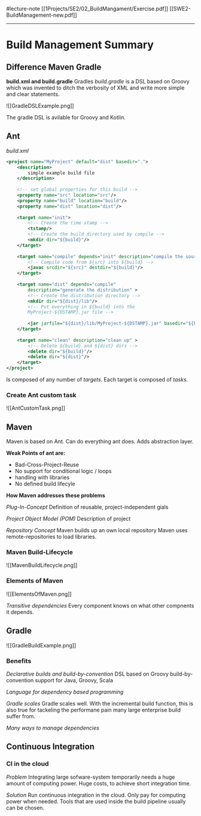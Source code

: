 #lecture-note
[[1Projects/SE2/02_BuildMangament/Exercise.pdf]]
[[SWE2-BuildManagement-new.pdf]]

---
# Build Management Summary 
## Difference Maven Gradle 
**build.xml and build.gradle**
Gradles *build.gradle* is a DSL based on Groovy which was invented to ditch the verbosity of XML and write more simple and clear statements. 



![[GradleDSLExample.png]]

The gradle DSL is avilable for Groovy and Kotlin.

## Ant 
*build.xml*
```xml
<project name="MyProject" default="dist" basedir=".">
	<description>
		simple example build file
	</description>
	
	<!-- set global properties for this build -->
	<property name="src" location="src"/>
	<property name="build" location="build"/>
	<property name="dist" location="dist"/>
	
	<target name="init">
		<!-- Create the time stamp -->
		<tstamp/>
		<!-- Create the build directory used by compile -->
		<mkdir dir="${build}"/>
	</target>
	
	<target name="compile" depends="init" description="compile the source " >
		<!-- Compile code from ${src} into ${build} -->
		<javac srcdir="${src}" destdir="${build}"/>
	</target>
	
	<target name="dist" depends="compile"
		description="generate the distribution" >
		<!-- Create the distribution directory -->
		<mkdir dir="${dist}/lib"/>
		<!-- Put everything in ${build} into the 
		MyProject-${DSTAMP}.jar file -->
		
		<jar jarfile="${dist}/lib/MyProject-${DSTAMP}.jar" basedir="${build}"/>
	</target>
	
	<target name="clean" description="clean up" >
		<!-- Delete ${build} and ${dist} dirs -->
		<delete dir="${build}"/>
		<delete dir="${dist}"/>
	</target>
</project>	
```

Is composed of any number of *targets*. Each target is composed of *tasks*. 

### Create Ant custom task 
![[AntCustomTask.png]]

## Maven 
Maven is based on Ant. 
Can do everything ant does. 
Adds abstraction layer. 

**Weak Points of ant are:** 
- Bad-Cross-Project-Reuse 
- No support for conditional logic / loops
- handling with libraries
- No defined build lifecyle

**How Maven addresses these problems**

*Plug-In-Concept*
Definition of reusable, project-independent gials

*Project Object Model (POM)*
Description of project 

*Repository Concept*
Maven builds up an own local repository
Maven uses remote-repositories to load libraries. 

### Maven Build-Lifecycle
![[MavenBuildLifecycle.png]]

### Elements of Maven 
![[ElementsOfMaven.png]]

*Transitive dependencies*
Every component knows on what other compnents it depends.

## Gradle 
![[GradleBuildExample.png]]

### Benefits 
*Declarative builds and build-by-convention*
DSL based on Groovy
build-by-convention support for Java, Groovy, Scala

*Language for dependency based programming*

*Gradle scales*
Gradle scales well. With the incremental build function, this is also true for tackeling the performane pain many large enterprise build suffer from.  

*Many ways to manage dependencies*

## Continuous Integration
### CI in the cloud 
*Problem*
Integrating large sofware-system temporarily needs a huge amount of computing power. 
Huge costs, to achieve short integration time.

*Solution*
Run continuous integration in the cloud. 
Only pay for computing power when needed. 
Tools that are used inside the build pipeline usually can be chosen.



